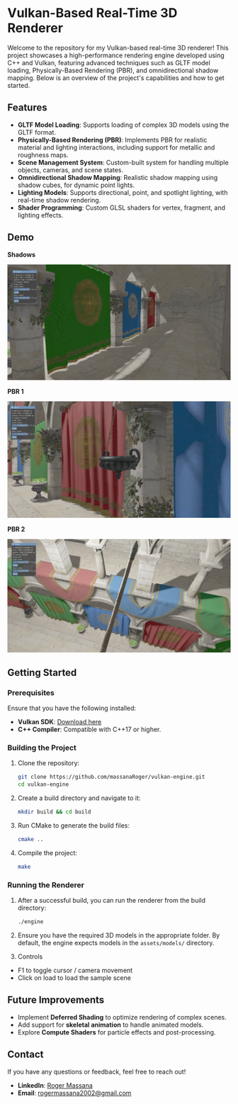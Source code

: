 # Vulkan-Based Real-Time 3D Renderer

Welcome to the repository for my Vulkan-based real-time 3D renderer! This project showcases a high-performance rendering engine developed using C++ and Vulkan, featuring advanced techniques such as GLTF model loading, Physically-Based Rendering (PBR), and omnidirectional shadow mapping. Below is an overview of the project's capabilities and how to get started.

## Features

- **GLTF Model Loading**: Supports loading of complex 3D models using the GLTF format.
- **Physically-Based Rendering (PBR)**: Implements PBR for realistic material and lighting interactions, including support for metallic and roughness maps.
- **Scene Management System**: Custom-built system for handling multiple objects, cameras, and scene states.
- **Omnidirectional Shadow Mapping**: Realistic shadow mapping using shadow cubes, for dynamic point lights.
- **Lighting Models**: Supports directional, point, and spotlight lighting, with real-time shadow rendering.
- **Shader Programming**: Custom GLSL shaders for vertex, fragment, and lighting effects.

## Demo

**Shadows**

![Renderer 1](./assets/vulkan-1.png)

**PBR 1**

![Renderer 2](./assets/vulkan-2.png)

**PBR 2**

![Renderer 3](./assets/vulkan-3.png)

## Getting Started

### Prerequisites

Ensure that you have the following installed:

- **Vulkan SDK**: [Download here](https://vulkan.lunarg.com/)
- **C++ Compiler**: Compatible with C++17 or higher.

### Building the Project

1. Clone the repository:

    ```bash
    git clone https://github.com/massanaRoger/vulkan-engine.git
    cd vulkan-engine
    ```

2. Create a build directory and navigate to it:

    ```bash
    mkdir build && cd build
    ```

3. Run CMake to generate the build files:

    ```bash
    cmake ..
    ```

4. Compile the project:

    ```bash
    make
    ```

### Running the Renderer

1. After a successful build, you can run the renderer from the build directory:

    ```bash
    ./engine
    ```

2. Ensure you have the required 3D models in the appropriate folder. By default, the engine expects models in the `assets/models/` directory.

3. Controls

- F1 to toggle cursor / camera movement
- Click on load to load the sample scene

## Future Improvements

- Implement **Deferred Shading** to optimize rendering of complex scenes.
- Add support for **skeletal animation** to handle animated models.
- Explore **Compute Shaders** for particle effects and post-processing.

## Contact

If you have any questions or feedback, feel free to reach out!

- **LinkedIn**: [Roger Massana](https://linkedin.com/in/rogermassanalopez)
- **Email**: rogermassana2002@gmail.com
